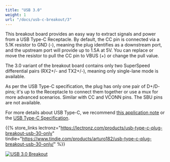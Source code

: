 ```yaml
---
title: "USB 3.0"
weight: 1
url: "/docs/usb-c-breakout/3"
---
```


This breakout board provides an easy way to extract signals and power from a USB Type-C Receptacle. By default, the CC pin is connected via a 5.1K resistor to GND (-), meaning the plug identifies as a downstream port, and the upstream port will provide up to 1.5A at 5V. You can replace or move the resistor to pull the CC pin to VBUS (+) or change the pull value.

The 3.0 variant of the breakout board contains only two SuperSpeed differential pairs (RX2+/- and TX2+/-), meaning only single-lane mode is available.

As per the USB Type-C specification, the plug has only one pair of D+/D- pins; it's up to the Receptacle to connect them together or use a mux for more advanced scenarios. Similar with CC and VCONN pins. The SBU pins are not available.

For more details about USB Type-C, we recommend [this application note](http://ww1.microchip.com/downloads/en/appnotes/00001953a.pdf) or the [USB Type-C Specification](https://www.usb.org/sites/default/files/USB%20Type-C%20Spec%20R2.0%20-%20August%202019.pdf).

{{% store_links lectronz="https://lectronz.com/products/usb-type-c-plug-breakout-usb-30-only" tindie="https://www.tindie.com/products/arturo182/usb-type-c-plug-breakout-usb-30-only/" %}}

<div class="text-center">

[![USB 3.0 Breakout](/docs/usb-c-breakout/3/perspective.jpg)](/docs/usb-c-breakout/3/perspective.jpg)

</div>
